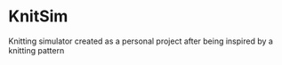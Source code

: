 # KnitSim
Knitting simulator created as a personal project after being inspired by a knitting pattern
